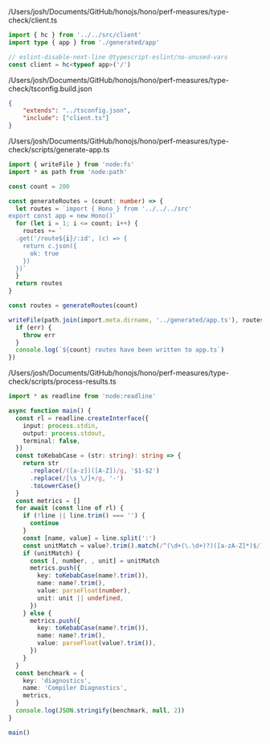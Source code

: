 /Users/josh/Documents/GitHub/honojs/hono/perf-measures/type-check/client.ts
```typescript
import { hc } from '../../src/client'
import type { app } from './generated/app'

// eslint-disable-next-line @typescript-eslint/no-unused-vars
const client = hc<typeof app>('/')

```
/Users/josh/Documents/GitHub/honojs/hono/perf-measures/type-check/tsconfig.build.json
```json
{
    "extends": "../tsconfig.json",
    "include": ["client.ts"]
}

```
/Users/josh/Documents/GitHub/honojs/hono/perf-measures/type-check/scripts/generate-app.ts
```typescript
import { writeFile } from 'node:fs'
import * as path from 'node:path'

const count = 200

const generateRoutes = (count: number) => {
  let routes = `import { Hono } from '../../../src'
export const app = new Hono()`
  for (let i = 1; i <= count; i++) {
    routes += `
  .get('/route${i}/:id', (c) => {
    return c.json({
      ok: true
    })
  })`
  }
  return routes
}

const routes = generateRoutes(count)

writeFile(path.join(import.meta.dirname, '../generated/app.ts'), routes, (err) => {
  if (err) {
    throw err
  }
  console.log(`${count} routes have been written to app.ts`)
})

```
/Users/josh/Documents/GitHub/honojs/hono/perf-measures/type-check/scripts/process-results.ts
```typescript
import * as readline from 'node:readline'

async function main() {
  const rl = readline.createInterface({
    input: process.stdin,
    output: process.stdout,
    terminal: false,
  })
  const toKebabCase = (str: string): string => {
    return str
      .replace(/([a-z])([A-Z])/g, '$1-$2')
      .replace(/[\s_\/]+/g, '-')
      .toLowerCase()
  }
  const metrics = []
  for await (const line of rl) {
    if (!line || line.trim() === '') {
      continue
    }
    const [name, value] = line.split(':')
    const unitMatch = value?.trim().match(/^(\d+(\.\d+)?)([a-zA-Z]*)$/)
    if (unitMatch) {
      const [, number, , unit] = unitMatch
      metrics.push({
        key: toKebabCase(name?.trim()),
        name: name?.trim(),
        value: parseFloat(number),
        unit: unit || undefined,
      })
    } else {
      metrics.push({
        key: toKebabCase(name?.trim()),
        name: name?.trim(),
        value: parseFloat(value?.trim()),
      })
    }
  }
  const benchmark = {
    key: 'diagnostics',
    name: 'Compiler Diagnostics',
    metrics,
  }
  console.log(JSON.stringify(benchmark, null, 2))
}

main()

```
